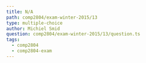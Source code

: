 ```yaml
---
title: N/A
path: comp2804/exam-winter-2015/13
type: multiple-choice
author: Michiel Smid
question: comp2804/exam-winter-2015/13/question.ts
tags:
  - comp2804
  - comp2804-exam
---
```

